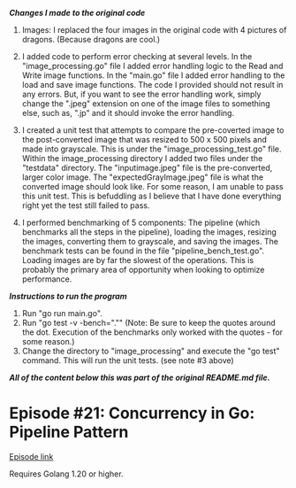 ***Changes I made to the original code***

1) Images:  I replaced the four images in the original code with 4 pictures of dragons. (Because dragons are cool.)

2) I added code to perform error checking at several levels.  In the "image_processing.go" file I added error handling logic to the Read and Write image functions. In the "main.go" file I added error handling to the load and save image functions.  The code I provided should not result in any errors.  But, if you want to see the error handling work, simply change the ".jpeg" extension on one of the image files to something else, such as, ".jp" and it should invoke the error handling. 

3) I created a unit test that attempts to compare the pre-coverted image to the post-converted image that was resized to 500 x 500 pixels and made into grayscale.  This is under the "image_processing_test.go" file.  Within the image_processing directory I added two files under the "testdata" directory.  The "inputimage.jpeg" file is the pre-converted, larger color image.  The "expectedGrayImage.jpeg" file is what the converted image should look like.  For some reason, I am unable to pass this unit test.  This is befuddling as I believe that I have done everything right yet the test still failed to pass.  

4) I performed benchmarking of 5 components:  The pipeline (which benchmarks all the steps in the pipeline), loading the images, resizing the images, converting them to grayscale, and saving the images.  The benchmark tests can be found in the file "pipeline_bench_test.go".  Loading images are by far the slowest of the operations.  This is probably the primary area of opportunity when looking to optimize performance.

***Instructions to run the program***

1) Run "go run main.go".
2) Run "go test -v -bench=".""  (Note:  Be sure to keep the quotes around the dot.  Execution of the benchmarks only worked with the quotes - for some reason.)
3) Change the directory to "image_processing" and execute the "go test" command.  This will run the unit tests.  (see note #3 above)



***All of the content below this was part of the original README.md file.***
# Episode #21: Concurrency in Go: Pipeline Pattern

[Episode link](https://www.codeheim.io/courses/Episode-21-Concurrency-in-Go-Pipeline-Pattern-65c3ca14e4b0628a4e002201)

Requires Golang 1.20 or higher.
